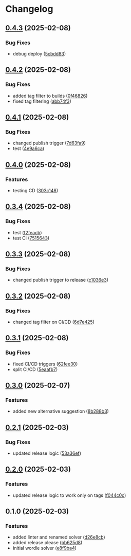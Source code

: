 # Changelog

## [0.4.3](https://github.com/fmakdemir/fwordlesolver/compare/v0.4.2...v0.4.3) (2025-02-08)


### Bug Fixes

* debug deploy ([5cbdd83](https://github.com/fmakdemir/fwordlesolver/commit/5cbdd832ba50082118742961322fa61db2888e40))

## [0.4.2](https://github.com/fmakdemir/fwordlesolver/compare/v0.4.1...v0.4.2) (2025-02-08)


### Bug Fixes

* added tag filter to builds ([0f46826](https://github.com/fmakdemir/fwordlesolver/commit/0f468266b6b396112fc7a836f92f60f5c7d65418))
* fixed tag filtering ([abb74f3](https://github.com/fmakdemir/fwordlesolver/commit/abb74f31f804591227fc2a8b2a8c152760d2d29a))

## [0.4.1](https://github.com/fmakdemir/fwordlesolver/compare/v0.4.0...v0.4.1) (2025-02-08)


### Bug Fixes

* changed publish trigger ([7d63fa9](https://github.com/fmakdemir/fwordlesolver/commit/7d63fa9ece17efb7627fb38b45d2bfb4c982c37b))
* test ([4e9a6ca](https://github.com/fmakdemir/fwordlesolver/commit/4e9a6cab9d8bdbab0841c4329c13fceb076e4b0f))

## [0.4.0](https://github.com/fmakdemir/fwordlesolver/compare/v0.3.4...v0.4.0) (2025-02-08)


### Features

* testing CD ([303c148](https://github.com/fmakdemir/fwordlesolver/commit/303c148fa0162a52e7be779e52c4b75b75a20a9e))

## [0.3.4](https://github.com/fmakdemir/fwordlesolver/compare/v0.3.3...v0.3.4) (2025-02-08)


### Bug Fixes

* test ([f2feacb](https://github.com/fmakdemir/fwordlesolver/commit/f2feacb855ee0c84c24973dad33864fb7989e391))
* test CI ([7515643](https://github.com/fmakdemir/fwordlesolver/commit/7515643880bcc51bb0a640f546a112fc950c8217))

## [0.3.3](https://github.com/fmakdemir/fwordlesolver/compare/v0.3.2...v0.3.3) (2025-02-08)


### Bug Fixes

* changed publish trigger to release ([c1036e3](https://github.com/fmakdemir/fwordlesolver/commit/c1036e3b5ad11b6dcd62cb0ce178ae5825458801))

## [0.3.2](https://github.com/fmakdemir/fwordlesolver/compare/v0.3.1...v0.3.2) (2025-02-08)


### Bug Fixes

* changed tag filter on CI/CD ([6d7e425](https://github.com/fmakdemir/fwordlesolver/commit/6d7e42589065a10cb4eec08b198328fb192bc13d))

## [0.3.1](https://github.com/fmakdemir/fwordlesolver/compare/v0.3.0...v0.3.1) (2025-02-08)


### Bug Fixes

* fixed CI/CD triggers ([62fee30](https://github.com/fmakdemir/fwordlesolver/commit/62fee30bad919d9ef1255a25f72833193ea17115))
* split CI/CD ([5eaafb7](https://github.com/fmakdemir/fwordlesolver/commit/5eaafb71abcc7eccff3cc67f28fbcb4075f36e9f))

## [0.3.0](https://github.com/fmakdemir/fwordlesolver/compare/v0.2.1...v0.3.0) (2025-02-07)


### Features

* added new alternative suggestion ([8b288b3](https://github.com/fmakdemir/fwordlesolver/commit/8b288b30a332ae6ba52bf6e0391112e7ca03b423))

## [0.2.1](https://github.com/fmakdemir/fwordlesolver/compare/v0.2.0...v0.2.1) (2025-02-03)


### Bug Fixes

* updated release logic ([53a36ef](https://github.com/fmakdemir/fwordlesolver/commit/53a36ef772040a43dba385791bac0eb739f15414))

## [0.2.0](https://github.com/fmakdemir/fwordlesolver/compare/v0.1.0...v0.2.0) (2025-02-03)


### Features

* updated release logic to work only on tags ([f044c0c](https://github.com/fmakdemir/fwordlesolver/commit/f044c0c181df1fb61866b66355928dc0ed29a1e1))

## 0.1.0 (2025-02-03)


### Features

* added linter and renamed solver ([d26e8cb](https://github.com/fmakdemir/fwordlesolver/commit/d26e8cbde7999cc57618efe720fba75cc60ddee5))
* added release please ([bb625d8](https://github.com/fmakdemir/fwordlesolver/commit/bb625d8c432cb5ab216180d0a10dd7721cb50a78))
* initial wordle solver ([e8f9ba4](https://github.com/fmakdemir/fwordlesolver/commit/e8f9ba46be6ee9bfbd37cf25f5f4753d5440ed95))
